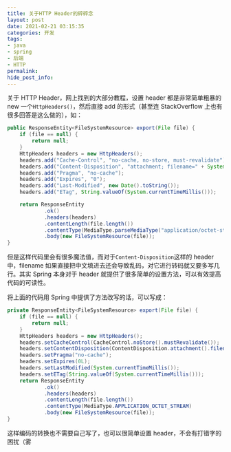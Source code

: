 ```yaml
---
title: 关于HTTP Header的碎碎念
layout: post
date: 2021-02-21 03:15:35
categories: 开发
tags:
- java
- spring
- 后端
- HTTP
permalink:
hide_post_info:
---
```

关于 HTTP Header，网上找到的大部分教程，设置 header 都是非常简单粗暴的 new 一个`HttpHeaders()`，然后直接 add 的形式（甚至连 StackOverflow 上也有很多回答是这么做的），如：

```java
public ResponseEntity<FileSystemResource> export(File file) {
    if (file == null) {
        return null;
    }
    HttpHeaders headers = new HttpHeaders();
    headers.add("Cache-Control", "no-cache, no-store, must-revalidate");
    headers.add("Content-Disposition", "attachment; filename=" + System.currentTimeMillis() + ".xls");
    headers.add("Pragma", "no-cache");
    headers.add("Expires", "0");
    headers.add("Last-Modified", new Date().toString());
    headers.add("ETag", String.valueOf(System.currentTimeMillis()));

    return ResponseEntity
            .ok()
            .headers(headers)
            .contentLength(file.length())
            .contentType(MediaType.parseMediaType("application/octet-stream"))
            .body(new FileSystemResource(file));
}
```

但是这样代码里会有很多魔法值，而对于`Content-Disposition`这样的 header 中，filename 如果直接把中文填进去还会导致乱码，对它进行转码就又要多写几行。其实 Spring 本身对于 header 就提供了很多简单的设置方法，可以有效提高代码的可读性。

将上面的代码用 Spring 中提供了方法改写的话，可以写成：

```java
private ResponseEntity<FileSystemResource> export(File file) {
    if (file == null) {
        return null;
    }
    HttpHeaders headers = new HttpHeaders();
    headers.setCacheControl(CacheControl.noStore().mustRevalidate());
    headers.setContentDisposition(ContentDisposition.attachment().filename(file.getName(), StandardCharsets.UTF_8).build());
    headers.setPragma("no-cache");
    headers.setExpires(0L);
    headers.setLastModified(System.currentTimeMillis());
    headers.setETag(String.valueOf(System.currentTimeMillis()));
    return ResponseEntity
            .ok()
            .headers(headers)
            .contentLength(file.length())
            .contentType(MediaType.APPLICATION_OCTET_STREAM)
            .body(new FileSystemResource(file));
}
```

这样编码的转换也不需要自己写了，也可以很简单设置 header，不会有打错字的困扰（雾

